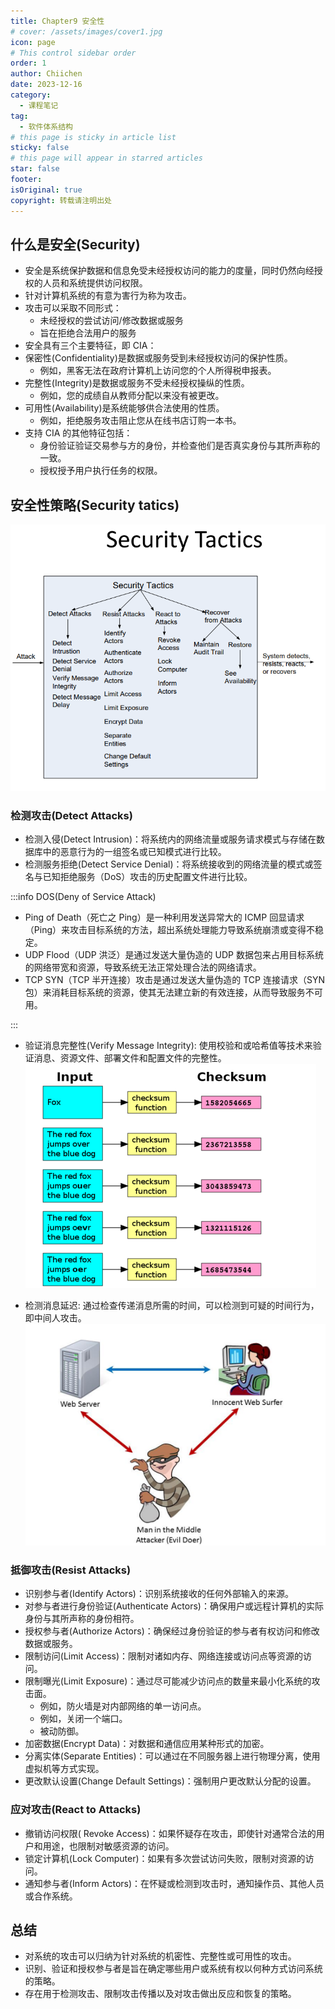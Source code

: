 ```yaml
---
title: Chapter9 安全性
# cover: /assets/images/cover1.jpg
icon: page
# This control sidebar order
order: 1
author: Chiichen
date: 2023-12-16
category:
  - 课程笔记
tag:
  - 软件体系结构
# this page is sticky in article list
sticky: false
# this page will appear in starred articles
star: false
footer:
isOriginal: true
copyright: 转载请注明出处
---
```


## 什么是安全(Security)

- 安全是系统保护数据和信息免受未经授权访问的能力的度量，同时仍然向经授权的人员和系统提供访问权限。
- 针对计算机系统的有意为害行为称为攻击。
- 攻击可以采取不同形式：
  - 未经授权的尝试访问/修改数据或服务
  - 旨在拒绝合法用户的服务
- 安全具有三个主要特征，即 CIA：
- 保密性(Confidentiality)是数据或服务受到未经授权访问的保护性质。
  - 例如，黑客无法在政府计算机上访问您的个人所得税申报表。
- 完整性(Integrity)是数据或服务不受未经授权操纵的性质。
  - 例如，您的成绩自从教师分配以来没有被更改。
- 可用性(Availability)是系统能够供合法使用的性质。
  - 例如，拒绝服务攻击阻止您从在线书店订购一本书。
- 支持 CIA 的其他特征包括：
  - 身份验证验证交易参与方的身份，并检查他们是否真实身份与其所声称的一致。
  - 授权授予用户执行任务的权限。

## 安全性策略(Security tatics)

![Security tatics](images/Chapter9安全性/image.png)

### 检测攻击(Detect Attacks)

- 检测入侵(Detect Intrusion)：将系统内的网络流量或服务请求模式与存储在数据库中的恶意行为的一组签名或已知模式进行比较。
- 检测服务拒绝(Detect Service Denial)：将系统接收到的网络流量的模式或签名与已知拒绝服务（DoS）攻击的历史配置文件进行比较。

:::info DOS(Deny of Service Attack)

- Ping of Death（死亡之 Ping）是一种利用发送异常大的 ICMP 回显请求（Ping）来攻击目标系统的方法，超出系统处理能力导致系统崩溃或变得不稳定。
- UDP Flood（UDP 洪泛）是通过发送大量伪造的 UDP 数据包来占用目标系统的网络带宽和资源，导致系统无法正常处理合法的网络请求。
- TCP SYN（TCP 半开连接）攻击是通过发送大量伪造的 TCP 连接请求（SYN 包）来消耗目标系统的资源，使其无法建立新的有效连接，从而导致服务不可用。

:::

- 验证消息完整性(Verify Message Integrity): 使用校验和或哈希值等技术来验证消息、资源文件、部署文件和配置文件的完整性。
  ![Checksum](images/Chapter9安全性/image-1.png)

- 检测消息延迟: 通过检查传递消息所需的时间，可以检测到可疑的时间行为，即中间人攻击。
  ![man-in-the-middle attack](images/Chapter9安全性/image-2.png)

### 抵御攻击(Resist Attacks)

- 识别参与者(Identify Actors)：识别系统接收的任何外部输入的来源。
- 对参与者进行身份验证(Authenticate Actors)：确保用户或远程计算机的实际身份与其所声称的身份相符。
- 授权参与者(Authorize Actors)：确保经过身份验证的参与者有权访问和修改数据或服务。
- 限制访问(Limit Access)：限制对诸如内存、网络连接或访问点等资源的访问。
- 限制曝光(Limit Exposure)：通过尽可能减少访问点的数量来最小化系统的攻击面。
  - 例如，防火墙是对内部网络的单一访问点。
  - 例如，关闭一个端口。
  - 被动防御。
- 加密数据(Encrypt Data)：对数据和通信应用某种形式的加密。
- 分离实体(Separate Entities)：可以通过在不同服务器上进行物理分离，使用虚拟机等方式实现。
- 更改默认设置(Change Default Settings)：强制用户更改默认分配的设置。

### 应对攻击(React to Attacks)

- 撤销访问权限( Revoke Access)：如果怀疑存在攻击，即使针对通常合法的用户和用途，也限制对敏感资源的访问。
- 锁定计算机(Lock Computer)：如果有多次尝试访问失败，限制对资源的访问。
- 通知参与者(Inform Actors)：在怀疑或检测到攻击时，通知操作员、其他人员或合作系统。

## 总结

- 对系统的攻击可以归纳为针对系统的机密性、完整性或可用性的攻击。
- 识别、验证和授权参与者是旨在确定哪些用户或系统有权以何种方式访问系统的策略。
- 存在用于检测攻击、限制攻击传播以及对攻击做出反应和恢复的策略。
